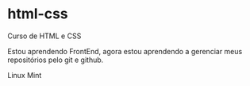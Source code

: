 # html-css
 Curso de HTML e CSS

 Estou aprendendo FrontEnd, agora estou aprendendo a gerenciar meus repositórios pelo git e github.

Linux Mint

 
